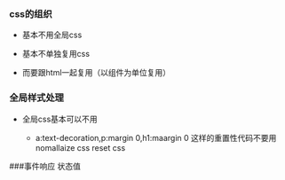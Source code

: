 ### css的组织

- 基本不用全局css

- 基本不单独复用css

- 而要跟html一起复用（以组件为单位复用）

### 全局样式处理

- 全局css基本可以不用

  - a:text-decoration,p:margin 0,h1:maargin 0 这样的重置性代码不要用nomallaize css    reset css


###事件响应  状态值  
